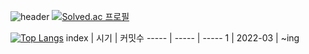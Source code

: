 ![header](https://capsule-render.vercel.app/api?type=waving&color=#FFFF00&height=80&section=header&text=Yujin&fontSize=30)
[![Solved.ac
프로필](http://mazassumnida.wtf/api/v2/generate_badge?boj=abby0616)](https://solved.ac/abby0616)

[![Top Langs](https://github-readme-stats.vercel.app/api/top-langs/?username=yujin37&layout=compact)](https://github.com/anuraghazra/github-readme-stats)
index | 시기 | 커밋수
----- | ----- | -----
1 | 2022-03 | ~ing
